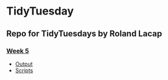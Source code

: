# TidyTuesday 
## Repo for TidyTuesdays by Roland Lacap
### [Week 5](https://github.com/rlacap95/TidyTuesday/tree/master/Week_5)
* [Output](https://github.com/rlacap95/TidyTuesday/tree/master/Week_5/Output)
* [Scripts](https://github.com/rlacap95/TidyTuesday/tree/master/Week_5/Scripts)
